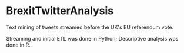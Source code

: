 # BrexitTwitterAnalysis
Text mining of tweets streamed before the UK's EU referendum vote.  

Streaming and initial ETL was done in Python;
Descriptive analysis was done in R.
